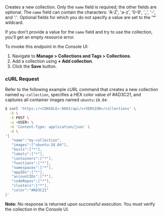 Creates a new collection. Only the `name` field is required; the other fields are optional. The `name` field can contain the characters: 'A-Z', 'a-z', '0-9', '_', '-', and ':'. Optional fields for which you do not specify a value are set to the '*' wildcard.

If you don't provide a value for the `name` field and try to use the collection, you'll get an empty resource error.

To invoke this endpoint in the Console UI:

1. Navigate to **Manage > Collections and Tags > Collections**.
2. Add a collection using **+ Add collection**.
3. Click the **Save** button.

### cURL Request

Refer to the following example cURL command that creates a new collection named `my-collection`, specifies a HEX color value of #AD3C21, and captures all container images named `ubuntu:18.04`:

```bash
$ curl 'https://<CONSOLE>:8083/api/v<VERSION>/collections' \
  -k \
  -X POST \
  -u <USER> \
  -H 'Content-Type: application/json' \
  -d \
'{
   "name":"my-collection",
   "images":["ubuntu:18.04"],
   "hosts":["*"],
   "labels":["*"],
   "containers":["*"],
   "functions":["*"],
   "namespaces":["*"],
   "appIDs":["*"],
   "accountIDs":["*"],
   "codeRepos":["*"],
   "clusters":["*"], 
   "color":"#AD3C21"
}'
```
**Note:** No response is returned upon successful execution. You must verify the collection in the Console UI.



